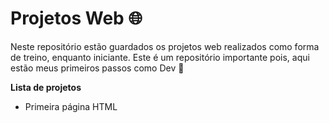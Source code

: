 # Projetos Web :globe_with_meridians:

Neste repositório estão guardados os projetos web realizados como forma de treino, enquanto iniciante. Este é um repositório importante pois, aqui estão meus primeiros passos como Dev :raised_hands:

**Lista de projetos**

- Primeira página HTML